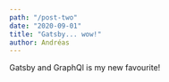 ```yaml
---
path: "/post-two"
date: "2020-09-01"
title: "Gatsby... wow!"
author: Andréas
---
```


Gatsby and GraphQl is my new favourite!
